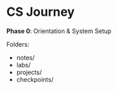 # CS Journey

**Phase 0**: Orientation & System Setup

Folders:
- notes/
- labs/
- projects/
- checkpoints/
